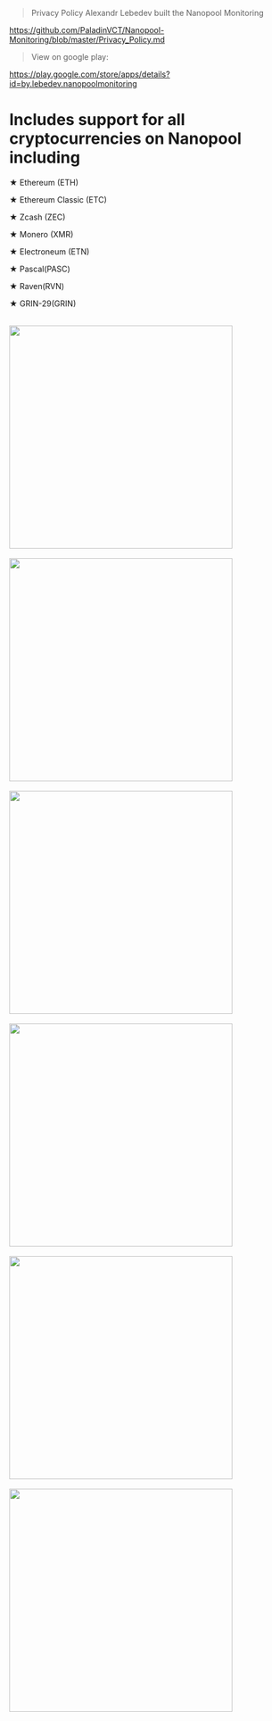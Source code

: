 


>Privacy Policy Alexandr Lebedev built the Nanopool Monitoring

https://github.com/PaladinVCT/Nanopool-Monitoring/blob/master/Privacy_Policy.md

>View on google play:

https://play.google.com/store/apps/details?id=by.lebedev.nanopoolmonitoring


# Includes support for all cryptocurrencies on Nanopool including

★ Ethereum (ETH)

★ Ethereum Classic (ETC)

★ Zcash (ZEC)

★ Monero (XMR)

★ Electroneum (ETN)

★ Pascal(PASC)

★ Raven(RVN)

★ GRIN-29(GRIN)

<br>
<img height = "400" src= https://github.com/PaladinVCT/Nanopool-Monitoring/blob/master/screen/screenshot_2019-04-27-00-06-45-569_by.lebedev.nanopoolmonitoring.png />
<br> 
<br>
<img height = "400" src= https://github.com/PaladinVCT/Nanopool-Monitoring/blob/master/screen/screenshot_2019-04-27-00-07-02-587_by.lebedev.nanopoolmonitoring.png />
<br>
<br>
<img height = "400" src= https://github.com/PaladinVCT/Nanopool-Monitoring/blob/master/screen/screenshot_2019-04-27-00-07-07-415_by.lebedev.nanopoolmonitoring.png />
<br>
<br>
<img height = "400" src= https://github.com/PaladinVCT/Nanopool-Monitoring/blob/master/screen/screenshot_2019-04-27-00-07-14-043_by.lebedev.nanopoolmonitoring.png/>
<br>
<br>
<img height = "400" src= https://github.com/PaladinVCT/Nanopool-Monitoring/blob/master/screen/screenshot_2019-04-27-00-07-20-353_by.lebedev.nanopoolmonitoring.png />
<br>
<br>
<img height = "400" src= https://github.com/PaladinVCT/Nanopool-Monitoring/blob/master/screen/screenshot_2019-04-27-00-07-26-247_by.lebedev.nanopoolmonitoring.png />
<br>
